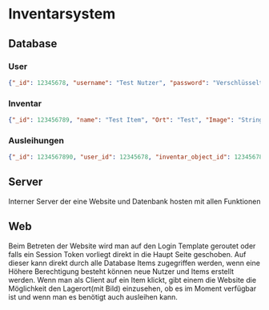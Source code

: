 # Inventarsystem

## Database

### User

```json
{"_id": 12345678, "username": "Test Nutzer", "password": "Verschlüsseltes Password", "Berechtigungslevel": 1}
```

### Inventar

```json
{"_id": 123456789, "name": "Test Item", "Ort": "Test", "Image": "String saving", "Verfügbar": "Ja/Nein", "Zustand":"1-10", "Last Change": ["User":"user_id","Datum":20.03.2024]}
```

### Ausleihungen

```json
{"_id": 1234567890, "user_id": 12345678, "inventar_object_id": 123456789, "datum": 20.03.2025}
```
## Server

Interner Server der eine Website und Datenbank hosten mit allen Funktionen

## Web

Beim Betreten der Website wird man auf den Login Template geroutet oder falls ein Session Token vorliegt direkt in die Haupt Seite geschoben. Auf dieser kann direkt durch alle Database Items zugegriffen werden, wenn eine Höhere Berechtigung besteht können neue Nutzer und Items erstellt werden. Wenn man als Client auf ein Item klickt, gibt einem die Website die Möglichkeit den Lagerort(mit Bild) einzusehen, ob es im Moment verfügbar ist und wenn man es benötigt auch ausleihen kann.